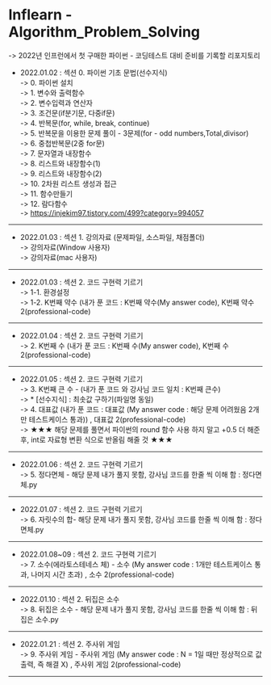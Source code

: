 # Inflearn - Algorithm_Problem_Solving
-> 2022년 인프런에서 첫 구매한 파이썬 - 코딩테스트 대비 준비를 기록할 리포지토리   

* 2022.01.02 : 섹션 0. 파이썬 기초 문법(선수지식)    
-> 0. 파이썬 설치         
-> 1. 변수와 출력함수   
-> 2. 변수입력과 연산자   
-> 3. 조건문(if분기문, 다중if문)   
-> 4. 반복문(for, while, break, continue)   
-> 5. 반복문을 이용한 문제 풀이 - 3문제(for - odd numbers,Total,divisor)    
-> 6. 중첩반복문(2중 for문)   
-> 7. 문자열과 내장함수  
-> 8. 리스트와 내장함수(1)   
-> 9. 리스트와 내장함수(2)    
-> 10. 2차원 리스트 생성과 접근   
-> 11. 함수만들기   
-> 12. 람다함수   
-> https://injekim97.tistory.com/499?category=994057   
***

* 2022.01.03 : 섹션 1. 강의자료 (문제파일, 소스파일, 채점폴더)      
-> 강의자료(Window 사용자)   
-> 강의자료(mac 사용자)    
***

* 2022.01.03 : 섹션 2. 코드 구현력 기르기    
-> 1-1. 환경설정     
-> 1-2. K번째 약수 (내가 푼 코드 : K번째 약수(My answer code), K번째 약수 2(professional-code)     
***

* 2022.01.04 : 섹션 2. 코드 구현력 기르기    
-> 2. K번째 수 (내가 푼 코드 : K번째 수(My answer code), K번째 수 2(professional-code)     
***  

* 2022.01.05 : 섹션 2. 코드 구현력 기르기     
-> 3. K번째 큰 수  - (내가 푼 코드 와 강사님 코드 일치 : K번째 큰수)    
-> * [선수지식] : 최솟값 구하기(파일명 동일)   
-> 4. 대표값 (내가 푼 코드 : 대표값 (My answer code : 해당 문제 어려웠음 2개만 테스트케이스 통과)) , 대표값 2(professional-code)       
-> ★★★ 해당 문제를 풀면서 파이썬의 round 함수 사용 하지 말고 +0.5 더 해준 후, int로 자료형 변환 식으로 반올림 해줄 것 ★★★  
***

* 2022.01.06 : 섹션 2. 코드 구현력 기르기     
-> 5. 정다면체 - 해당 문제 내가 풀지 못함, 강사님 코드를 한줄 씩 이해 함 : 정다면체.py    
***


* 2022.01.07 : 섹션 2. 코드 구현력 기르기     
-> 6. 자릿수의 합- 해당 문제 내가 풀지 못함, 강사님 코드를 한줄 씩 이해 함 : 정다면체.py     
***



* 2022.01.08~09 : 섹션 2. 코드 구현력 기르기      
-> 7. 소수(에라토스테네스 체) - 소수 (My answer code : 1개만 테스트케이스 통과, 나머지 시간 초과) , 소수 2(professional-code)   
*** 



* 2022.01.10 : 섹션 2. 뒤집은 소수      
-> 8. 뒤집은 소수 - 해당 문제 내가 풀지 못함, 강사님 코드를 한줄 씩 이해 함 : 뒤집은 소수.py  
***


* 2022.01.21 : 섹션 2. 주사위 게임       
-> 9. 주사위 게임 -  주사위 게임 (My answer code : N = 1일 때만 정상적으로 값 출력, 즉 해결 X) , 주사위 게임 2(professional-code)   
***

